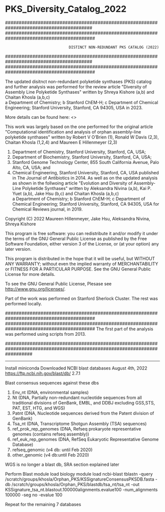 # PKS_Diversity_Catalog_2022

########################################################################################
#########################################################################################
 
                                 DISTINCT NON-REDUNDANT PKS CATALOG (2022)

########################################################################################
#########################################################################################

The updated disitnct non-redundant polyketide synthases (PKS) catalog and further analysis was performed for the review article
"Diversity of Assembly Line Polyketide Synthases" written by Shreya Kishore (a,b) and Chaitan Khosla (a,b,c) <br />
a Department of Chemistry; b Stanford ChEM-H; c Department of Chemical Engineering; Stanford University, Stanford, CA 94305, USA in 2023.

More details can be found here: <>

This work was largely based on the one performed for the original article "Computational identification and analysis of orphan assembly-line polyketide synthases" written by Robert V O’Brien (1), Ronald W Davis (2,3), Chaitan Khosla (1,2,4) and Maureen E Hillenmeyer (2,3)<br /> 
1. Department of Chemistry, Stanford University, Stanford, CA, USA; 
2. Department of Biochemistry, Stanford University, Stanford, CA, USA; 
3. Stanford Genome Technology Center, 855 South California Avenue, Palo Alto, CA, USA; and 
4. Chemical Engineering, Stanford University, Stanford, CA, USA
published in The Journal of Antibiotics in 2014. As well as on the updated analysis as shown in the follwoing article "Evolution and Diversity of Assembly-Line Polyketide Synthases" written by Aleksandra Nivina (a,b), Kai P. Yuet (a,b), Jake Hsu (b,c) and Chaitan Khosla (a,b,c) <br />
a Department of Chemistry; b Stanford ChEM-H; c Department of Chemical Engineering; Stanford University, Stanford, CA 94305, USA for Chemical Reviews journal, in 2019.

Copyright (C) 2022 Maureen Hillenmeyer, Jake Hsu, Aleksandra Nivina, Shreya Kishore

This program is free software: you can redistribute it and/or modify it under the terms of the GNU General Public License as published by the Free Software Foundation, either version 3 of the License, or (at your option) any later version.

This program is distributed in the hope that it will be useful, but WITHOUT ANY WARRANTY; without even the implied warranty of MERCHANTABILITY or FITNESS FOR A PARTICULAR PURPOSE. See the GNU General Public License for more details.

To see the GNU General Public License, Plesase see 
<http://www.gnu.org/licenses/>.

Part of the work was performed on Stanford Sherlock Cluster. The rest was performed locally.

#########################################################################################
#########################################################################################
The first part of the analysis was performed using scripts from 2013.

##########################################################################################################################
*****

Install miniconda
Downloaded NCBI blast databases August 4th, 2022
https://ftp.ncbi.nih.gov/blast/db/
2.7.1

Blast consensus sequences against these dbs
1. Env_nt (DNA, environmental samples)
2. Nt (DNA, Partially non-redundant nucleotide sequences from all traditional divisions of GenBank, EMBL, and DDBJ excluding GSS,STS, PAT, EST,                HTG, and WGS)
3. Patnt (DNA, Nucleotide sequences derived from the Patent division of GenBank)
4. Tsa_nt (DNA, Transcriptome Shotgun Assembly (TSA) sequences)
5. ref_prok_rep_genomes (DNA, Refseq prokaryote representative genomes (contains refseq assembly)) 
6. ref_euk_rep_genomes (DNA, RefSeq Eukaryotic Representative Genome Database)
7. refseq_genomic (v4 db: until Feb 2020) 
8. other_genomic (v4 db:until Feb 2020)

WGS is no longer a blast db, SRA section explained later

Perform Blast 
module load biology
module load ncbi-blast
tblastn -query /scratch/groups/khosla/Orphan_PKS/KSSignatureConsensusPKSDB.fasta -db /scratch/groups/khosla/Orphan_PKS/blastdb/tsa_nt/tsa_nt -out KSSignature_tsa_nt.blastout.100000alignments.evalue100 -num_alignments 100000 -seg no -evalue 100

Repeat for the remaining 7 databases
